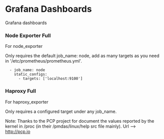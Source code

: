 # Grafana Dashboards
Grafana dashboards


### Node Exporter Full

For node_exporter

Only requires the default job_name: node, add as many targets as you need in '/etc/prometheus/prometheus.yml'.


```
  - job_name: node
    static_configs:
      - targets: ['localhost:9100']
```


### Haproxy Full

For haproxy_exporter

Only requires a configured target under any job_name.



Note:
Thanks to the PCP project for document the values reported by the kernel in /proc (in their /pmdas/linux/help src file mainly). Url --> http://pcp.io
